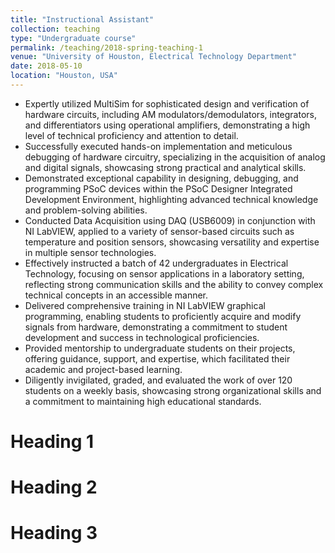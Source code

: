```yaml
---
title: "Instructional Assistant"
collection: teaching
type: "Undergraduate course"
permalink: /teaching/2018-spring-teaching-1
venue: "University of Houston, Electrical Technology Department"
date: 2018-05-10
location: "Houston, USA"
---
```


- Expertly utilized MultiSim for sophisticated design and verification of hardware circuits, including AM modulators/demodulators, integrators, and differentiators using operational amplifiers, demonstrating a high level of technical proficiency and attention to detail.
- Successfully executed hands-on implementation and meticulous debugging of hardware circuitry, specializing in the acquisition of analog and digital signals, showcasing strong practical and analytical skills.
- Demonstrated exceptional capability in designing, debugging, and programming PSoC devices within the PSoC Designer Integrated Development Environment, highlighting advanced technical knowledge and problem-solving abilities.
- Conducted Data Acquisition using DAQ (USB6009) in conjunction with NI LabVIEW, applied to a variety of sensor-based circuits such as temperature and position sensors, showcasing versatility and expertise in multiple sensor technologies.
- Effectively instructed a batch of 42 undergraduates in Electrical Technology, focusing on sensor applications in a laboratory setting, reflecting strong communication skills and the ability to convey complex technical concepts in an accessible manner.
- Delivered comprehensive training in NI LabVIEW graphical programming, enabling students to proficiently acquire and modify signals from hardware, demonstrating a commitment to student development and success in technological proficiencies.
- Provided mentorship to undergraduate students on their projects, offering guidance, support, and expertise, which facilitated their academic and project-based learning.
- Diligently invigilated, graded, and evaluated the work of over 120 students on a weekly basis, showcasing strong organizational skills and a commitment to maintaining high educational standards.

Heading 1
======

Heading 2
======

Heading 3
======